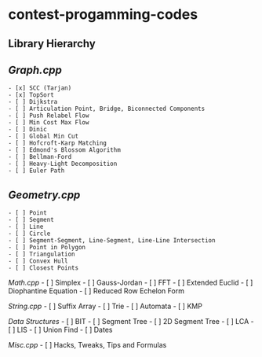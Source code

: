 contest-progamming-codes
========================

Library Hierarchy
-----------------

*Graph.cpp*
-----------
    - [x] SCC (Tarjan)
    - [x] TopSort
    - [ ] Dijkstra
    - [ ] Articulation Point, Bridge, Biconnected Components
    - [ ] Push Relabel Flow
    - [ ] Min Cost Max Flow
    - [ ] Dinic
    - [ ] Global Min Cut
    - [ ] Hofcroft-Karp Matching
    - [ ] Edmond's Blossom Algorithm
    - [ ] Bellman-Ford
    - [ ] Heavy-Light Decomposition
    - [ ] Euler Path
    
  *Geometry.cpp*
  --------------
    - [ ] Point
    - [ ] Segment
    - [ ] Line
    - [ ] Circle
    - [ ] Segment-Segment, Line-Segment, Line-Line Intersection
    - [ ] Point in Polygon
    - [ ] Triangulation
    - [ ] Convex Hull
    - [ ] Closest Points
    
  *Math.cpp*
    - [ ] Simplex
    - [ ] Gauss-Jordan
    - [ ] FFT
    - [ ] Extended Euclid
    - [ ] Diophantine Equation
    - [ ] Reduced Row Echelon Form
    
  *String.cpp*
    - [ ] Suffix Array
    - [ ] Trie
    - [ ] Automata
    - [ ] KMP
    
  *Data Structures*
    - [ ] BIT
    - [ ] Segment Tree
    - [ ] 2D Segment Tree
    - [ ] LCA
    - [ ] LIS
    - [ ] Union Find
    - [ ] Dates
    
  *Misc.cpp*
    - [ ] Hacks, Tweaks, Tips and Formulas
  

